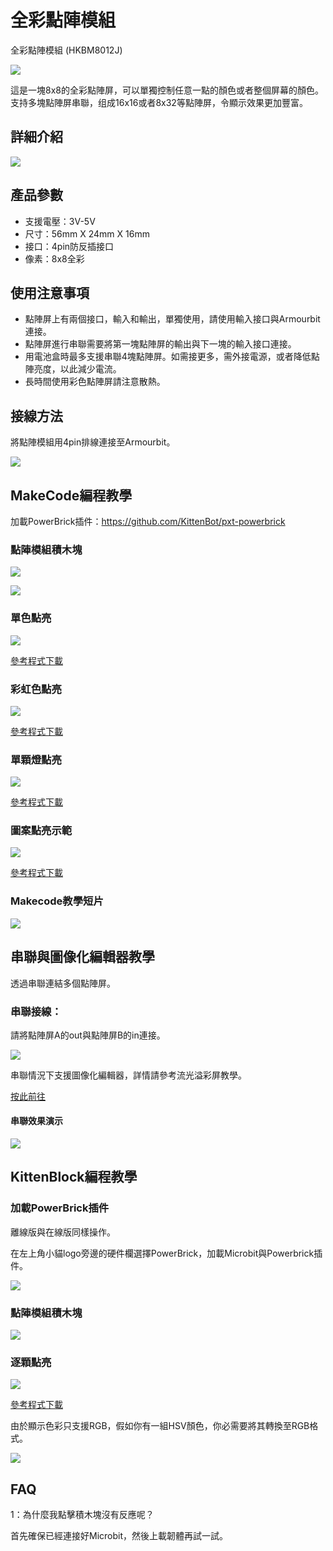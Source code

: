 # 全彩點陣模組

全彩點陣模組 (HKBM8012J)

![](./images/11_04.png)


這是一塊8x8的全彩點陣屏，可以單獨控制任意一點的顏色或者整個屏幕的顏色。支持多塊點陣屏串聯，组成16x16或者8x32等點陣屏，令顯示效果更加豐富。


## 詳細介紹

![](./images/11_03.png)

## 產品參數

- 支援電壓：3V-5V
- 尺寸：56mm X 24mm X 16mm
- 接口：4pin防反插接口
- 像素：8x8全彩

## 使用注意事項

- 點陣屏上有兩個接口，輸入和輸出，單獨使用，請使用輸入接口與Armourbit連接。
- 點陣屏進行串聯需要將第一塊點陣屏的輸出與下一塊的輸入接口連接。
- 用電池盒時最多支援串聯4塊點陣屏。如需接更多，需外接電源，或者降低點陣亮度，以此減少電流。
- 長時間使用彩色點陣屏請注意散熱。

## 接線方法

將點陣模組用4pin排線連接至Armourbit。

![](./images/11_25.png)

## MakeCode編程教學

加載PowerBrick插件：https://github.com/KittenBot/pxt-powerbrick

### 點陣模組積木塊

![](./images/rgbblocks1.png)

![](./images/rgbblocks2.png)

### 單色點亮

![](./images/rgbsingle.png)

[參考程式下載](https://bit.ly/PowerbrickM9_01Hex)

### 彩虹色點亮

![](./images/rgbrainbow.png)

[參考程式下載](https://bit.ly/PowerbrickM9_02Hex)

### 單顆燈點亮

![](./images/rgbpixel.png)

[參考程式下載](https://bit.ly/PowerbrickM9_03Hex)

### 圖案點亮示範

![](./images/rgbpyramid.png)

[參考程式下載](https://bit.ly/PowerbrickM9_04Hex)

### Makecode教學短片

[![](./images/rgbtut.png)](https://www.youtube.com/watch?v=Pmg6Gvg29jo)

## 串聯與圖像化編輯器教學

透過串聯連結多個點陣屏。

### 串聯接線：

請將點陣屏A的out與點陣屏B的in連接。

![](./images/rgbchain.jpg)

串聯情況下支援圖像化編輯器，詳情請參考流光溢彩屏教學。

[按此前往](....//../accessories/LEDMatrix/LEDMatrixDaisyChain.md)

#### 串聯效果演示

![](./images/11_23.png)

## KittenBlock編程教學

### 加載PowerBrick插件

離線版與在線版同樣操作。

在左上角小貓logo旁邊的硬件欄選擇PowerBrick，加載Microbit與Powerbrick插件。

![](./kbimages/addextension.png)

### 點陣模組積木塊

![](./kbimages/rgbblocks.png)

### 逐顆點亮

![](./kbimages/kbrgb.png)

[參考程式下載](https://bit.ly/PowerbrickM9_01sb3)

由於顯示色彩只支援RGB，假如你有一組HSV顏色，你必需要將其轉換至RGB格式。

![](./kbimages/HSVTORGB.png)

## FAQ

1：為什麼我點擊積木塊沒有反應呢？

首先確保已經連接好Microbit，然後上載韌體再試一試。

